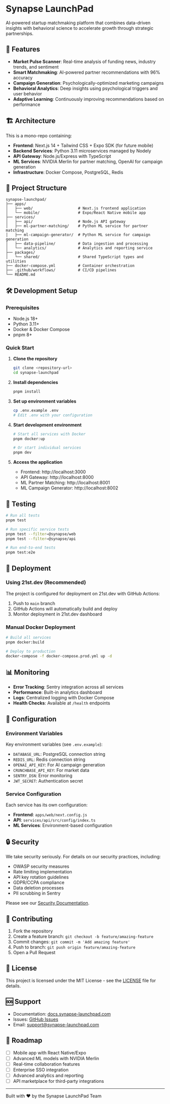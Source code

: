 # Synapse LaunchPad

AI-powered startup matchmaking platform that combines data-driven insights with behavioral science to accelerate growth through strategic partnerships.

## 🚀 Features

- **Market Pulse Scanner**: Real-time analysis of funding news, industry trends, and sentiment
- **Smart Matchmaking**: AI-powered partner recommendations with 96% accuracy
- **Campaign Generation**: Psychologically-optimized marketing campaigns
- **Behavioral Analytics**: Deep insights using psychological triggers and user behavior
- **Adaptive Learning**: Continuously improving recommendations based on performance

## 🏗️ Architecture

This is a mono-repo containing:

- **Frontend**: Next.js 14 + Tailwind CSS + Expo SDK (for future mobile)
- **Backend Services**: Python 3.11 microservices managed by Nodely
- **API Gateway**: Node.js/Express with TypeScript
- **ML Services**: NVIDIA Merlin for partner matching, OpenAI for campaign generation
- **Infrastructure**: Docker Compose, PostgreSQL, Redis

## 📁 Project Structure

```
synapse-launchpad/
├── apps/
│   ├── web/                    # Next.js frontend application
│   └── mobile/                 # Expo/React Native mobile app
├── services/
│   ├── api/                    # Node.js API gateway
│   ├── ml-partner-matching/    # Python ML service for partner matching
│   ├── ml-campaign-generator/  # Python ML service for campaign generation
│   ├── data-pipeline/          # Data ingestion and processing
│   └── analytics/              # Analytics and reporting service
├── packages/
│   └── shared/                 # Shared TypeScript types and utilities
├── docker-compose.yml          # Container orchestration
├── .github/workflows/          # CI/CD pipelines
└── README.md
```

## 🛠️ Development Setup

### Prerequisites

- Node.js 18+
- Python 3.11+
- Docker & Docker Compose
- pnpm 8+

### Quick Start

1. **Clone the repository**
   ```bash
   git clone <repository-url>
   cd synapse-launchpad
   ```

2. **Install dependencies**
   ```bash
   pnpm install
   ```

3. **Set up environment variables**
   ```bash
   cp .env.example .env
   # Edit .env with your configuration
   ```

4. **Start development environment**
   ```bash
   # Start all services with Docker
   pnpm docker:up
   
   # Or start individual services
   pnpm dev
   ```

5. **Access the application**
   - Frontend: http://localhost:3000
   - API Gateway: http://localhost:8000
   - ML Partner Matching: http://localhost:8001
   - ML Campaign Generator: http://localhost:8002

## 🧪 Testing

```bash
# Run all tests
pnpm test

# Run specific service tests
pnpm test --filter=@synapse/web
pnpm test --filter=@synapse/api

# Run end-to-end tests
pnpm test:e2e
```

## 🚀 Deployment

### Using 21st.dev (Recommended)

The project is configured for deployment on 21st.dev with GitHub Actions:

1. Push to `main` branch
2. GitHub Actions will automatically build and deploy
3. Monitor deployment in 21st.dev dashboard

### Manual Docker Deployment

```bash
# Build all services
pnpm docker:build

# Deploy to production
docker-compose -f docker-compose.prod.yml up -d
```

## 📊 Monitoring

- **Error Tracking**: Sentry integration across all services
- **Performance**: Built-in analytics dashboard
- **Logs**: Centralized logging with Docker Compose
- **Health Checks**: Available at `/health` endpoints

## 🔧 Configuration

### Environment Variables

Key environment variables (see `.env.example`):

- `DATABASE_URL`: PostgreSQL connection string
- `REDIS_URL`: Redis connection string
- `OPENAI_API_KEY`: For AI campaign generation
- `CRUNCHBASE_API_KEY`: For market data
- `SENTRY_DSN`: Error monitoring
- `JWT_SECRET`: Authentication secret

### Service Configuration

Each service has its own configuration:

- **Frontend**: `apps/web/next.config.js`
- **API**: `services/api/src/config/index.ts`
- **ML Services**: Environment-based configuration

## 🔒 Security

We take security seriously. For details on our security practices, including:

- OWASP security measures
- Rate limiting implementation
- API key rotation guidelines
- GDPR/CCPA compliance
- Data deletion processes
- PII scrubbing in Sentry

Please see our [Security Documentation](docs/security.md).

## 🤝 Contributing

1. Fork the repository
2. Create a feature branch: `git checkout -b feature/amazing-feature`
3. Commit changes: `git commit -m 'Add amazing feature'`
4. Push to branch: `git push origin feature/amazing-feature`
5. Open a Pull Request

## 📝 License

This project is licensed under the MIT License - see the [LICENSE](LICENSE) file for details.

## 🆘 Support

- Documentation: [docs.synapse-launchpad.com](https://docs.synapse-launchpad.com)
- Issues: [GitHub Issues](https://github.com/synapse-launchpad/synapse-launchpad/issues)
- Email: support@synapse-launchpad.com

## 🎯 Roadmap

- [ ] Mobile app with React Native/Expo
- [ ] Advanced ML models with NVIDIA Merlin
- [ ] Real-time collaboration features
- [ ] Enterprise SSO integration
- [ ] Advanced analytics and reporting
- [ ] API marketplace for third-party integrations

---

Built with ❤️ by the Synapse LaunchPad Team